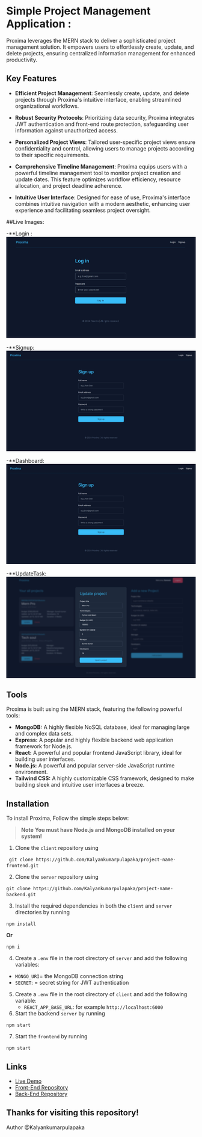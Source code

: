 # Simple Project Management Application :


Proxima leverages the MERN stack to deliver a sophisticated project management solution. It empowers users to effortlessly create, update, and delete projects, ensuring centralized information management for enhanced productivity.


## Key Features

- **Efficient Project Management**: Seamlessly create, update, and delete projects through Proxima's intuitive interface, enabling streamlined organizational workflows.
 
  
- **Robust Security Protocols**: Prioritizing data security, Proxima integrates JWT authentication and front-end route protection, safeguarding user information against unauthorized access.
  

- **Personalized Project Views**: Tailored user-specific project views ensure confidentiality and control, allowing users to manage projects according to their specific requirements.
   

- **Comprehensive Timeline Management**: Proxima equips users with a powerful timeline management tool to monitor project creation and update dates. This feature optimizes workflow efficiency, resource allocation, and project deadline adherence.


- **Intuitive User Interface**: Designed for ease of use, Proxima's interface combines intuitive navigation with a modern aesthetic, enhancing user experience and facilitating seamless project oversight.

##Live Images:

-**Login :
![Alt Text](https://github.com/Kalyankumarpulapaka/project-name-frontend/blob/main/Live%20Images/Screenshot%202024-07-13%20022821.jpg)

-**Signup:
![Alt Text](https://github.com/Kalyankumarpulapaka/project-name-frontend/blob/main/Live%20Images/Screenshot%202024-07-13%20022908.jpg)

-**Dashboard:
![Alt Text](https://github.com/Kalyankumarpulapaka/project-name-frontend/blob/main/Live%20Images/Screenshot%202024-07-13%20022908.jpg)

-**UpdateTask:
![Alt Text](https://github.com/Kalyankumarpulapaka/project-name-frontend/blob/main/Live%20Images/Screenshot%202024-07-13%20023843.jpg)

## Tools

Proxima is built using the MERN stack, featuring the following powerful tools:

- **MongoDB:** A highly flexible NoSQL database, ideal for managing large and complex data sets.
- **Express:** A popular and highly flexible backend web application framework for Node.js.
- **React:** A powerful and popular frontend JavaScript library, ideal for building user interfaces.
- **Node.js:** A powerful and popular server-side JavaScript runtime environment.
- **Tailwind CSS:** A highly customizable CSS framework, designed to make building sleek and intuitive user interfaces a breeze.

## Installation

To install Proxima, Follow the simple steps below:

> **Note**
> **You must have Node.js and MongoDB installed on your system!**

1. Clone the `client` repository using

```
 git clone https://github.com/Kalyankumarpulapaka/project-name-frontend.git
```


2. Clone the `server` repository using

```
git clone https://github.com/Kalyankumarpulapaka/project-name-backend.git
```


3. Install the required dependencies in both the `client` and `server` directories by running

```
npm install
```

**Or**

```
npm i
```

4. Create a `.env` file in the root directory of `server` and add the following variables:

- `MONGO_URI`= the MongoDB connection string
- `SECRET`: = secret string for JWT authentication

5. Create a `.env` file in the root directory of `client` and add the following variable:
   - `REACT_APP_BASE_URL`: for example `http://localhost:6000`
6. Start the backend `server` by running

```
npm start
```

7. Start the `frontend` by running

```
npm start
```

## Links

- [Live Demo](https://main--splendid-phoenix-367a81.netlify.app/login)
- [Front-End Repository](https://github.com/Kalyankumarpulapaka/project-name-frontend)
- [Back-End Repository](https://github.com/Kalyankumarpulapaka/project-name-backend)

## Thanks for visiting this repository!

Author @Kalyankumarpulapaka 
